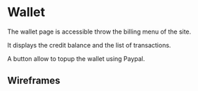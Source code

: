# Wallet

The wallet page is accessible throw the billing menu of the site.

It displays the credit balance and the list of transactions.

A button allow to topup the wallet using Paypal.

## Wireframes

